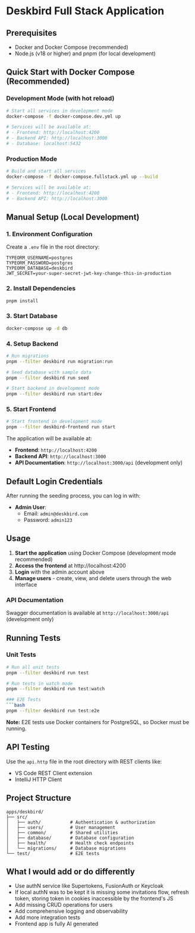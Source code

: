 # Deskbird Full Stack Application

## Prerequisites

- Docker and Docker Compose (recommended)
- Node.js (v18 or higher) and pnpm (for local development)

## Quick Start with Docker Compose (Recommended)

### Development Mode (with hot reload)

```bash
# Start all services in development mode
docker-compose -f docker-compose.dev.yml up

# Services will be available at:
# - Frontend: http://localhost:4200
# - Backend API: http://localhost:3000
# - Database: localhost:5432
```

### Production Mode

```bash
# Build and start all services
docker-compose -f docker-compose.fullstack.yml up --build

# Services will be available at:
# - Frontend: http://localhost:4200
# - Backend API: http://localhost:3000
```

## Manual Setup (Local Development)

### 1. Environment Configuration

Create a `.env` file in the root directory:

```env
TYPEORM_USERNAME=postgres
TYPEORM_PASSWORD=postgres
TYPEORM_DATABASE=deskbird
JWT_SECRET=your-super-secret-jwt-key-change-this-in-production
```

### 2. Install Dependencies

```bash
pnpm install
```

### 3. Start Database

```bash
docker-compose up -d db
```

### 4. Setup Backend

```bash
# Run migrations
pnpm --filter deskbird run migration:run

# Seed database with sample data
pnpm --filter deskbird run seed

# Start backend in development mode
pnpm --filter deskbird run start:dev
```

### 5. Start Frontend

```bash
# Start frontend in development mode
pnpm --filter deskbird-frontend run start
```

The application will be available at:

- **Frontend**: `http://localhost:4200`
- **Backend API**: `http://localhost:3000`
- **API Documentation**: `http://localhost:3000/api` (development only)

## Default Login Credentials

After running the seeding process, you can log in with:

- **Admin User**:
  - Email: `admin@deskbird.com`
  - Password: `admin123`

## Usage

1. **Start the application** using Docker Compose (development mode recommended)
2. **Access the frontend** at http://localhost:4200
3. **Login** with the admin account above
4. **Manage users** - create, view, and delete users through the web interface

### API Documentation

Swagger documentation is available at `http://localhost:3000/api` (development only)

## Running Tests

### Unit Tests

````bash
# Run all unit tests
pnpm --filter deskbird run test

# Run tests in watch mode
pnpm --filter deskbird run test:watch

### E2E Tests
```bash
pnpm --filter deskbird run test:e2e
````

**Note:** E2E tests use Docker containers for PostgreSQL, so Docker must be running.

## API Testing

Use the `api.http` file in the root directory with REST clients like:

- VS Code REST Client extension
- IntelliJ HTTP Client

## Project Structure

```
apps/deskbird/
├── src/
│   ├── auth/           # Authentication & authorization
│   ├── users/          # User management
│   ├── common/         # Shared utilities
│   ├── database/       # Database configuration
│   ├── health/         # Health check endpoints
│   └── migrations/     # Database migrations
└── test/               # E2E tests
```

## What I would add or do differently

- Use authN service like Supertokens, FusionAuth or Keycloak
- If local authN was to be kept it is missing some invitations flow, refresh token, storing token in cookies inaccessible by the frontend's JS
- Add missing CRUD operations for users
- Add comprehensive logging and observability
- Add more integration tests
- Frontend app is fully AI generated
